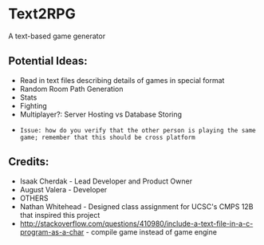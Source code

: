 # Text2RPG
A text-based game generator

## Potential Ideas:
* Read in text files describing details of games in special format
* Random Room Path Generation
* Stats
* Fighting
* Multiplayer?: Server Hosting vs Database Storing
*     Issue: how do you verify that the other person is playing the same game; remember that this should be cross platform

## Credits:
* Isaak Cherdak - Lead Developer and Product Owner
* August Valera - Developer
* OTHERS
* Nathan Whitehead - Designed class assignment for UCSC's CMPS 12B that inspired this project
* http://stackoverflow.com/questions/410980/include-a-text-file-in-a-c-program-as-a-char - compile game instead of game engine

